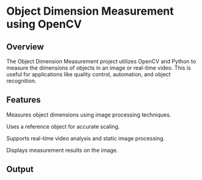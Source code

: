# Object Dimension Measurement using OpenCV

## Overview

The Object Dimension Measurement project utilizes OpenCV and Python to measure the dimensions of objects in an image or real-time video. This is useful for applications like quality control, automation, and object recognition.

## Features

Measures object dimensions using image processing techniques.

Uses a reference object for accurate scaling.

Supports real-time video analysis and static image processing.

Displays measurement results on the image.

## Output

